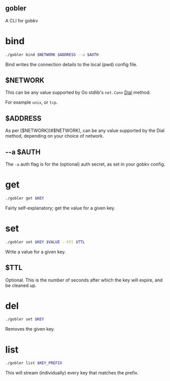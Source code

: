 gobler
-----

A CLI for gobkv

# bind
```bash
./gobler bind $NETWORK $ADDRESS --a $AUTH
```
Bind writes the connection details to the local (pwd) config file.

## $NETWORK
This can be any value supported by Go stdlib's `net.Conn` [Dial](https://pkg.go.dev/net?utm_source=gopls#Dial) method.

For example `unix`, or `tcp`.

## $ADDRESS
As per [$NETWORK](#$NETWORK), can be any value supported by the Dial method, depending on your choice of network.

## --a $AUTH
The `-a` auth flag is for the (optional) auth secret, as set in your gobkv config.

# get
```bash
./gobler get $KEY
```
Fairly self-explanatory; get the value for a given key.

# set
```bash
./gobler set $KEY $VALUE --ttl $TTL
```
Write a value for a given key.

## $TTL
Optional. This is the number of seconds after which the key will expire, and be cleaned up.

# del
```bash
./gobler set $KEY
```
Removes the given key.

# list
```bash
./gobler list $KEY_PREFIX
```
This will stream (individually) every key that matches the prefix.